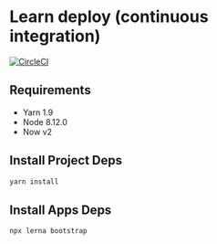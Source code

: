 # Learn deploy (continuous integration)

[![CircleCI](https://circleci.com/gh/fsevenm/learn-auto-deploy/tree/use-yarn.svg?style=svg)](https://circleci.com/gh/fsevenm/learn-auto-deploy/tree/use-yarn)

## Requirements
- Yarn 1.9
- Node 8.12.0
- Now v2

## Install Project Deps
```sh
yarn install
```

## Install Apps Deps
```
npx lerna bootstrap
```
